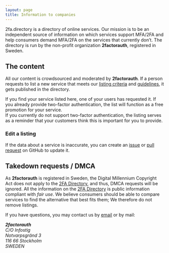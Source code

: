 ```yaml
---
layout: page
title: Information to companies
---
```

2fa.directory is a directory of online services. Our mission is to be an independent source of information on which services support MFA/2FA and help consumers demand MFA/2FA on the services that currently don’t.
The directory is run by the non-profit organization __2factorauth__, registered in Sweden.

## The content
All our content is crowdsourced and moderated by __2factorauth__. If a person requests to list a new service that meets our [listing criteria][criteria] and [guidelines][guidelines], it gets published in the directory.

If you find your service listed here, one of your users has requested it. If you already provide two-factor authentication, the list will function as a free promotion for your service.    
If you currently do not support two-factor authentication, the listing serves as a reminder that your customers think this is important for you to provide.

### Edit a listing
If the data about a service is inaccurate, you can create an [issue][issue] or [pull request][pr] on GitHub to update it.

## Takedown requests / DMCA
As __2factorauth__ is registered in Sweden, the Digital Millennium Copyright Act does not apply to the [2FA Directory][directory], and thus, DMCA requests will be ignored.
All the information on the [2FA Directory][directory] is public information compliant with _fair use_. We believe consumers should be able to compare services to find the alternative that best fits them; We therefore do not remove listings.

If you have questions, you may contact us by [email](mailto:legal@2fa.directory) or by mail:
<address>
<b>2factorauth</b><br>
C/O Infostig<br>
Notvarpsgränd 3<br> 
116 66 Stockholm<br>
SWEDEN
</address>

[guidelines]:https://github.com/2factorauth/twofactorauth/blob/master/CONTRIBUTING.md#guidelines
[criteria]:https://github.com/2factorauth/twofactorauth/blob/master/CONTRIBUTING.md#site-criteria
[issue]:https://github.com/2factorauth/twofactorauth/issues/new/choose
[pr]:https://github.com/2factorauth/twofactorauth/blob/master/CONTRIBUTING.md
[directory]:https://2fa.directory/
